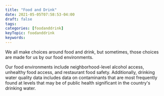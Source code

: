 ```yaml
---
title: "Food and Drink"
date: 2021-05-05T07:58:53-04:00
draft: false
tags: 
categories: [foodanddrink]
keyTopic: foodanddrink
keywords: 
---
```


We all make choices around food and drink, but sometimes, those choices are made for us by our food environments.

Our food environments include neighborhood-level alcohol access, unhealthy food access, and restaurant food safety. Additionally, drinking water quality data includes data on contaminants that are most frequently found at levels that may be of public health significant in the country's drinking water.

 